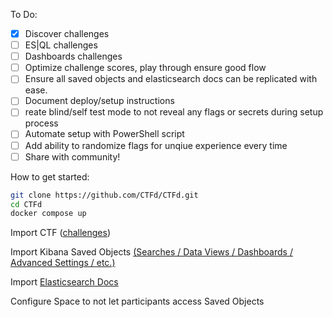 To Do:
- [x] Discover challenges
- [ ] ES|QL challenges
- [ ] Dashboards challenges
- [ ] Optimize challenge scores, play through ensure good flow
- [ ] Ensure all saved objects and elasticsearch docs can be replicated with ease.
- [ ] Document deploy/setup instructions
- [ ] reate blind/self test mode to not reveal any flags or secrets during setup process
- [ ] Automate setup with PowerShell script
- [ ] Add ability to randomize flags for unqiue experience every time
- [ ] Share with community!

How to get started:

```bash
git clone https://github.com/CTFd/CTFd.git
cd CTFd
docker compose up
```

Import CTF ([challenges](https://github.com/nicpenning/kibana-ctf/blob/main/CTFd_Events/Kibana%20CTF.2024-12-13_04_17_16.zip))

Import Kibana Saved Objects [(Searches / Data Views / Dashboards / Advanced Settings / etc.) ](https://github.com/nicpenning/kibana-ctf/tree/main/Discover)

Import [Elasticsearch Docs](https://github.com/nicpenning/kibana-ctf/blob/main/CTFd_Events/solutions.txt)

Configure Space to not let participants access Saved Objects
